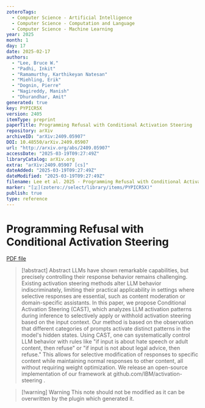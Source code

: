 ```yaml
---
zoteroTags:
  - Computer Science - Artificial Intelligence
  - Computer Science - Computation and Language
  - Computer Science - Machine Learning
year: 2025
month: 1
day: 17
date: 2025-02-17
authors:
  - "Lee, Bruce W."
  - "Padhi, Inkit"
  - "Ramamurthy, Karthikeyan Natesan"
  - "Miehling, Erik"
  - "Dognin, Pierre"
  - "Nagireddy, Manish"
  - "Dhurandhar, Amit"
generated: true
key: PYPICR5X
version: 2405
itemType: preprint
paperTitle: Programming Refusal with Conditional Activation Steering
repository: arXiv
archiveID: "arXiv:2409.05907"
DOI: 10.48550/arXiv.2409.05907
url: "http://arxiv.org/abs/2409.05907"
accessDate: "2025-03-19T09:27:49Z"
libraryCatalog: arXiv.org
extra: "arXiv:2409.05907 [cs]"
dateAdded: "2025-03-19T09:27:49Z"
dateModified: "2025-03-19T09:27:49Z"
filename: Lee et al. 2025 - Programming Refusal with Conditional Activation Steering.pdf
marker: "[🇿](zotero://select/library/items/PYPICR5X)"
publish: true
type: reference
---
```

# Programming Refusal with Conditional Activation Steering

[PDF file](/Papers/PDFs/Lee%20et%20al.%202025%20-%20Programming%20Refusal%20with%20Conditional%20Activation%20Steering.pdf)

> [!abstract] Abstract
> LLMs have shown remarkable capabilities, but precisely controlling their response behavior remains challenging. Existing activation steering methods alter LLM behavior indiscriminately, limiting their practical applicability in settings where selective responses are essential, such as content moderation or domain-specific assistants. In this paper, we propose Conditional Activation Steering (CAST), which analyzes LLM activation patterns during inference to selectively apply or withhold activation steering based on the input context. Our method is based on the observation that different categories of prompts activate distinct patterns in the model's hidden states. Using CAST, one can systematically control LLM behavior with rules like "if input is about hate speech or adult content, then refuse" or "if input is not about legal advice, then refuse." This allows for selective modification of responses to specific content while maintaining normal responses to other content, all without requiring weight optimization. We release an open-source implementation of our framework at github.com/IBM/activation-steering .

>[!warning] Warning
> This note should not be modified as it can be overwritten by the plugin which generated it.

